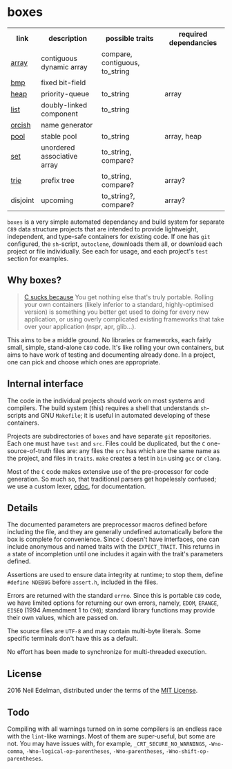 # boxes #

<table><tr>
	<th>link</th>
	<th>description</th>
	<th>possible traits</th>
	<th>required dependancies</th>
</tr><tr>
	<td><a href="https://github.com/neil-edelman/array">array</a></td>
	<td>contiguous dynamic array</td>
	<td>compare, contiguous, to_string</td>
	<td></td>
</tr><tr>
	<td><a href = "https://github.com/neil-edelman/bmp">bmp</a></td>
	<td>fixed bit-field</td>
	<td></td>
	<td></td>
</tr><tr>
	<td><a href = "https://github.com/neil-edelman/heap">heap</a></td>
	<td>priority-queue</td>
	<td>to_string</td>
	<td>array</td>
</tr><tr>
	<td><a href = "https://github.com/neil-edelman/list">list</a></td>
	<td>doubly-linked component</td>
	<td>to_string</td>
	<td></td>
</tr><tr>
	<td><a href = "https://github.com/neil-edelman/orcish">orcish</a></td>
	<td>name generator</td>
	<td></td>
	<td></td>
</tr><tr>
	<td><a href = "https://github.com/neil-edelman/pool">pool</a></td>
	<td>stable pool</td>
	<td>to_string</td>
	<td>array, heap</td>
</tr><tr>
	<td><a href = "https://github.com/neil-edelman/set">set</a></td>
	<td>unordered associative array</td>
	<td>to_string, compare?</td>
	<td></td>
</tr><tr>
	<td><a href = "https://github.com/neil-edelman/trie">trie</a></td>
	<td>prefix tree</td>
	<td>to_string, compare?</td>
	<td>array?</td>
</tr><tr>
	<td>disjoint</td>
	<td>upcoming</td>
	<td>to_string?, compare?</td>
	<td>array?</td>
</tr></table>

`boxes` is a very simple automated dependancy and build system for separate
`C89` data structure projects that are intended to provide lightweight,
independent, and type-safe containers for existing code. If one has `git`
configured, the `sh`-script, `autoclone`, downloads them all, or download
each project or file individually. See each for usage, and each project's
`test` section for examples.

## Why boxes? ##

> [C sucks because](https://wiki.theory.org/index.php/YourLanguageSucks#C_sucks_because)
> You get nothing else that's truly portable. Rolling your own containers (likely
> inferior to a standard, highly-optimised version) is something you better get
> used to doing for every new application, or using overly complicated existing
> frameworks that take over your application (nspr, apr, glib...).

This aims to be a middle ground. No libraries or frameworks, each fairly small,
simple, stand-alone `C89` code. It's like rolling your own containers, but aims
to have work of testing and documenting already done. In a project, one can
pick and choose which ones are appropriate.

## Internal interface ##

The code in the individual projects should work on most systems and
compilers. The build system (this) requires a shell that understands
`sh`-scripts and GNU `Makefile`; it is useful in automated developing of these
containers.

Projects are subdirectories of `boxes` and have separate `git` repositories.
Each one must have `test` and `src`. Files could be duplicated, but the `C`
one-source-of-truth files are: any files the `src` has which are the same name
as the project, and files in `traits`. `make` creates a test in `bin` using `gcc`
or `clang`.

Most of the `C` code makes extensive use of the pre-processor for code
generation. So much so, that traditional parsers get
hopelessly confused; we use a custom lexer,
[cdoc](https://github.com/neil-edelman/cdoc), for documentation.

## Details ##

The documented parameters are preprocessor macros defined before
including the file, and they are generally undefined automatically before
the box is complete for convenience. Since `C` doesn't have interfaces,
one can include anonymous and named traits with the `EXPECT_TRAIT`.
This returns in a state of incompletion until one includes it again with
the trait's parameters defined.

Assertions are used to ensure data integrity at runtime; to stop them,
define `#define NDEBUG` before `assert.h`, included in the files.

Errors are returned with the standard `errno`. Since this is portable `C89`
code, we have limited options for returning our own errors, namely,
`EDOM`, `ERANGE`, `EISEQ` (1994 Amendment 1 to `C90`); standard library
functions may provide their own values, which are passed on.

The source files are `UTF-8` and may contain multi-byte literals. Some
specific terminals don't have this as a default.

No effort has been made to synchronize for multi-threaded execution.

## License ##

2016 Neil Edelman, distributed under the terms of the
[MIT License](https://opensource.org/licenses/MIT).

## Todo ##

Compiling with all warnings turned on in some compilers is an endless race
with the `lint`-like warnings. Most of them are super-useful, but some are
not. You may have issues with, for example, `_CRT_SECURE_NO_WARNINGS`,
`-Wno-comma`, `-Wno-logical-op-parentheses`, `-Wno-parentheses`,
`-Wno-shift-op-parentheses`.
